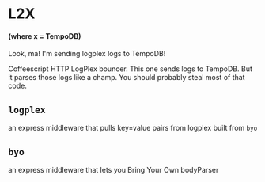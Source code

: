 # L2X
#### (where x = TempoDB)

Look, ma! I'm sending logplex logs to TempoDB!

Coffeescript HTTP LogPlex bouncer.  This one sends logs to TempoDB.
But it parses those logs like a champ.
You should probably steal most of that code.

## `logplex`
  an express middleware that pulls key=value pairs from logplex
  built from `byo`

## `byo`
  an express middleware that lets you Bring Your Own bodyParser
